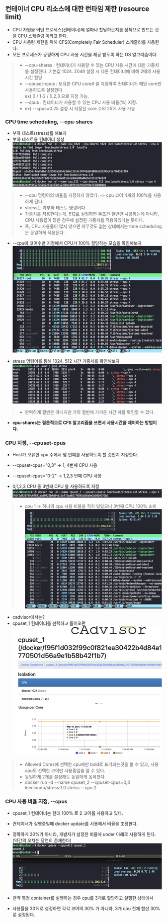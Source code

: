 ## 컨테이너 CPU 리소스에 대한 런타임 제한 (resource limit)
- CPU 자원을 어떤 프로세스(컨테이너)에 얼마나 할당하는지를 정책으로 만드는 것을 CPU 스케줄링 이라고 한다.
- CPU 사용량 제한을 위해 CFS(Completely Fair Scheduler) 스케줄러를 사용한다.
- 모든 프로세스가 공평하게 CPU 사용 시간을 제공 받도록 하는 OS 알고리즘이다.
> - --cpu-shares : 컨테이너가 사용할 수 있는 CPU 사용 시간에 대한 가중치를 설정한다. 기본값 1024. 2048 설정 시 다른 컨테이너에 비해 2배의 사용 시간 할당
> - --cpuset-cpus : 보유한 CPU core# 을 지정하여 컨테이너가 해당 core만 사용하도록 설정한다   
> ex) 0 / 1-2 / 0,2,3 으로 지정 가능.
> - --cpus : 컨테이너가 사용할 수 있는 CPU 사용 비율(%) 지정.   
> - ex) --cpus=0.25 설정 시 지정된 core 수의 25% 사용 가능

### CPU time scheduling, --cpu-shares
- 부하 테스트(stress)를 해보자
- 부하 테스트용 컨테이너 생성
![stress_container](../docker_management_resource_monitoring/img/stress_container.png)    
> - --cpu 명령어의 비율을 지정하지 않았다. -> cpu 코어 4개의 100%를 사용하게 된다. 
> - stress는 과부하 테스트 명령어다.
> - 가중치를 적용한다는게, 512로 설정하면 무조건 절반만 사용하는게 아니라, CPU 사용률이 많은 경우에 설정된 가중치를 적용하겠다는 뜻이다. 
> - 즉, CPU 사용률이 많지 않으면 아무것도 없는 상태에서는 time scheduling은 동일하게 적용된다.

- --cpu에 코어수만 지정해서 CPU가 100% 할당하는 모습을 확인해보자
![비율지정_X](../docker_management_resource_monitoring/img/비율지정_X.png)  


- stress 명령어를 통해 1024, 512 시간 가중치를 확인해보자
![shared_stress](../docker_management_resource_monitoring/img/shared_stress.png)
> - 완벽하게 절반은 아니지만 거의 절반에 가까운 시간 차를 확인할 수 있다 .

- **cpu-shares는 결론적으로 CFS 알고리즘을 쓰면서 사용시간을 제어하는 방법이다.**

### CPU 지정, --cpuset-cpus
- Host가 보유한 cpu 수에서 몇 번쨰를 사용하도록 할 것인지 지정한다.
- --cpuset-cpus="0,3" -> 1, 4번째 CPU 사용
- --cpuset-cpus="0-2" -> 1,2,3 번째 CPU 사용

- 0,1,2,3 CPU 중 3번째 CPU 를 사용하도록 지정
![cpuset-2](../docker_management_resource_monitoring/img/cpuset-2.png)  
> - cpu 1 -> 하나의 cpu 사용 비율을 적지 않았으니 3번째 CPU 100% 소비
![cpuset_htop](../docker_management_resource_monitoring/img/cpuset_htop.png)
- cadvisor에서는?
- cpuset_1 컨테이너를 선택하고 들어오면
![cadvisor_2](../docker_management_resource_monitoring/img/cadvisor_2.png)  
![usage_per_core_cpuset1](../docker_management_resource_monitoring/img/usage_per_core_cpuset1.png)
> - Allowed Cores에 선택한 cpu에만 bold로 표기되는것을 볼 수 있고, 사용 cpu도 선택한 코어만 사용중임을 알 수 있다.
> - 동일하게 2개를 설정해도 동일하게 동작한다.
> - docker run -d --name cpuset_2 --cpuset-cpus=0,3 leecloudo/stress:1.0 stress --cpu 2

### CPU 사용 비율 지정, --cpus
- cpuset_1 컨테이너는 현태 100% 로 2 코어를 사용하고 있다. 
- 컨테이너가 실행중일때 docker update를 사용해서 비율을 조정한다.
- 정확하게 20%가 아니라, 개발자가 설정한 비율에 under 아래로 사용하게 된다. (약간의 오차는 당연히 존재한다)
![cpus_update](../docker_management_resource_monitoring/img/cpus_update.png)  

- 만약 특정 container를 실행하는 경우 cpu를 3개로 할당하고 실행한 상태에서
- 사용률을 30%로 설정하면 각각 코어의 30% 가 아니라, 3개 cpu 전체 합산 30%로 설정된다.